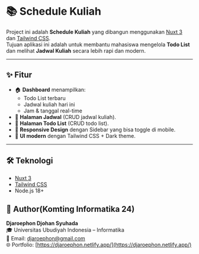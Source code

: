 # 📚 Schedule Kuliah

Project ini adalah **Schedule Kuliah** yang dibangun menggunakan [Nuxt 3](https://nuxt.com/) dan [Tailwind CSS](https://tailwindcss.com/).  
Tujuan aplikasi ini adalah untuk membantu mahasiswa mengelola **Todo List** dan melihat **Jadwal Kuliah** secara lebih rapi dan modern.

---

## ✨ Fitur
- 🏠 **Dashboard** menampilkan:
  - Todo List terbaru
  - Jadwal kuliah hari ini
  - Jam & tanggal real-time
- 📅 **Halaman Jadwal** (CRUD jadwal kuliah).
- 📝 **Halaman Todo List** (CRUD todo list).
- 📱 **Responsive Design** dengan Sidebar yang bisa toggle di mobile.
- 🎨 **UI modern** dengan Tailwind CSS + Dark theme.

---

## 🛠️ Teknologi
- [Nuxt 3](https://nuxt.com/)
- [Tailwind CSS](https://tailwindcss.com/)
- Node.js 18+

## 👤 Author(Komting Informatika 24)

**Djaroephon Djohan Syuhada**  
🎓 Universitas Ubudiyah Indonesia – Informatika  
📧 Email: djaroephon@gmail.com  
🌐 Portfolio: [https://djaroephon.netlify.app/](https://djaroephon.netlify.app/)
